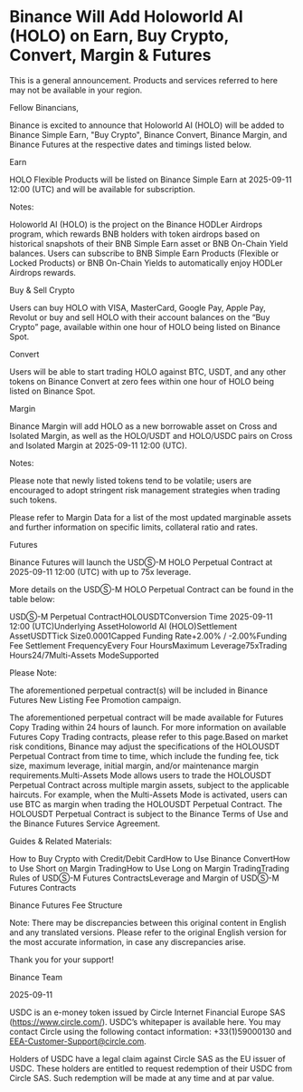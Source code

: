 # Binance Will Add Holoworld AI (HOLO) on Earn, Buy Crypto, Convert, Margin & Futures

This is a general announcement. Products and services referred to here may not be available in your region. 

Fellow Binancians,

Binance is excited to announce that Holoworld AI (HOLO) will be added to Binance Simple Earn, "Buy Crypto", Binance Convert, Binance Margin, and Binance Futures at the respective dates and timings listed below.

Earn

HOLO Flexible Products will be listed on Binance Simple Earn at 2025-09-11 12:00 (UTC) and will be available for subscription.

Notes:

Holoworld AI (HOLO) is the project on the Binance HODLer Airdrops program, which rewards BNB holders with token airdrops based on historical snapshots of their BNB Simple Earn asset or BNB On-Chain Yield balances. Users can subscribe to BNB Simple Earn Products (Flexible or Locked Products) or BNB On-Chain Yields to automatically enjoy HODLer Airdrops rewards.

Buy & Sell Crypto

Users can buy HOLO with VISA, MasterCard, Google Pay, Apple Pay, Revolut or buy and sell HOLO with their account balances on the “Buy Crypto” page, available within one hour of HOLO being listed on Binance Spot. 

Convert

Users will be able to start trading HOLO against BTC, USDT, and any other tokens on Binance Convert at zero fees within one hour of HOLO being listed on Binance Spot. 

Margin

Binance Margin will add HOLO as a new borrowable asset on Cross and Isolated Margin, as well as the HOLO/USDT and HOLO/USDC pairs on Cross and Isolated Margin at 2025-09-11 12:00 (UTC).

Notes: 

Please note that newly listed tokens tend to be volatile; users are encouraged to adopt stringent risk management strategies when trading such tokens.

Please refer to Margin Data for a list of the most updated marginable assets and further information on specific limits, collateral ratio and rates.

Futures

Binance Futures will launch the USDⓈ-M HOLO Perpetual Contract at 2025-09-11 12:00 (UTC) with up to 75x leverage.

More details on the USDⓈ-M HOLO Perpetual Contract can be found in the table below:

USDⓈ-M Perpetual ContractHOLOUSDTConversion Time 2025-09-11 12:00 (UTC)Underlying AssetHoloworld AI (HOLO)Settlement AssetUSDTTick Size0.0001Capped Funding Rate+2.00% / -2.00%Funding Fee Settlement FrequencyEvery Four HoursMaximum Leverage75xTrading Hours24/7Multi-Assets ModeSupported

Please Note: 

The aforementioned perpetual contract(s) will be included in Binance Futures New Listing Fee Promotion campaign.

The aforementioned perpetual contract will be made available for Futures Copy Trading within 24 hours of launch. For more information on available Futures Copy Trading contracts, please refer to this page.Based on market risk conditions, Binance may adjust the specifications of the HOLOUSDT Perpetual Contract from time to time, which include the funding fee, tick size, maximum leverage, initial margin, and/or maintenance margin requirements.Multi-Assets Mode allows users to trade the HOLOUSDT Perpetual Contract across multiple margin assets, subject to the applicable haircuts. For example, when the Multi-Assets Mode is activated, users can use BTC as margin when trading the HOLOUSDT Perpetual Contract. The HOLOUSDT Perpetual Contract is subject to the Binance Terms of Use and the Binance Futures Service Agreement.

Guides & Related Materials:

How to Buy Crypto with Credit/Debit CardHow to Use Binance ConvertHow to Use Short on Margin TradingHow to Use Long on Margin TradingTrading Rules of USDⓈ-M Futures ContractsLeverage and Margin of USDⓈ-M Futures Contracts

Binance Futures Fee Structure

Note: There may be discrepancies between this original content in English and any translated versions. Please refer to the original English version for the most accurate information, in case any discrepancies arise.

Thank you for your support!

Binance Team

2025-09-11

USDC is an e-money token issued by Circle Internet Financial Europe SAS (https://www.circle.com/). USDC’s whitepaper is available here. You may contact Circle using the following contact information: +33(1)59000130 and EEA-Customer-Support@circle.com. 

Holders of USDC have a legal claim against Circle SAS as the EU issuer of USDC. These holders are entitled to request redemption of their USDC from Circle SAS. Such redemption will be made at any time and at par value.
